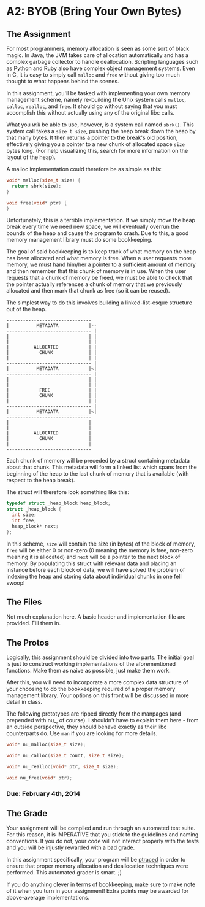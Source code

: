 # A2: BYOB (Bring Your Own Bytes)

## The Assignment
For most programmers, memory allocation is seen as some sort of black magic. In Java, the JVM takes care of allocation automatically and has a complex garbage collector to handle deallocation. Scripting languages such as Python and Ruby also have complex object management systems. Even in C, it is easy to simply call `malloc` and `free` without giving too much thought to what happens behind the scenes. 

In this assignment, you'll be tasked with implementing your own memory management scheme, namely re-building the Unix system calls `malloc`, `calloc`, `realloc`, and `free`. It should go without saying that you must accomplish this without actually using any of the original libc calls. 

What you *will* be able to use, however, is a system call named `sbrk()`. This system call takes a `size_t size`, pushing the heap break down the heap by that many bytes. It then returns a pointer to the break's old position, effectively giving you a pointer to a new chunk of allocated space `size` bytes long. (For help visualizing this, search for more information on the layout of the heap).

A malloc implementation could therefore be as simple as this:

```c
void* malloc(size_t size) {
  return sbrk(size);
}

void free(void* ptr) {
}
```

Unfortunately, this is a terrible implementation. If we simply move the heap break every time we need new space, we will eventually overrun the bounds of the heap and cause the program to crash. Due to this, a good memory management library must do some bookkeeping. 

The goal of said bookkeeping is to keep track of what memory on the heap has been allocated and what memory is free. When a user requests more memory, we must hand him/her a pointer to a sufficient amount of memory and then remember that this chunk of memory is in use. When the user requests that a chunk of memory be freed, we must be able to check that the pointer actually references a chunk of memory that we previously allocated and then mark that chunk as free (so it can be reused). 

The simplest way to do this involves building a linked-list-esque structure out of the heap. 

    -------------------------------
    |          METADATA           |--
    ------------------------------- |
    |                             | |
    |                             | |
    |         ALLOCATED           | |
    |           CHUNK             | |
    |                             | |
    ------------------------------- |
    |          METADATA           |<|
    ------------------------------- |
    |                             | |
    |                             | |
    |           FREE              | |
    |           CHUNK             | |
    |                             | |
    ------------------------------- |
    |          METADATA           |<|
    ------------------------------- 
    |                             | 
    |                             | 
    |         ALLOCATED           | 
    |           CHUNK             | 
    |                             | 
    ------------------------------- 
    
Each chunk of memory will be preceded by a struct containing metadata about that chunk. This metadata will form a linked list which spans from the beginning of the heap to the last chunk of memory that is available (with respect to the heap break). 

The struct will therefore look something like this: 

```c
typedef struct _heap_block heap_block;
struct _heap_block {
  int size;
  int free;
  heap_block* next;
};
```

In this scheme, `size` will contain the size (in bytes) of the block of memory, `free` will be either 0 or non-zero (0 meaning the memory is free, non-zero meaning it is allocated) and `next` will be a pointer to the next block of memory. By populating this struct with relevant data and placing an instance before each block of data, we will have solved the problem of indexing the heap and storing data about individual chunks in one fell swoop!

## The Files
Not much explanation here. A basic header and implementation file are provided. Fill them in. 

## The Protos 

Logically, this assignment should be divided into two parts. The initial goal is just to construct working implementations of the aforementioned functions. Make them as naive as possible, just make them work. 

After this, you will need to incorporate a more complex data structure of your choosing to do the bookkeeping required of a proper memory management library. Your options on this front will be discussed in more detail in class. 

The following prototypes are ripped directly from the manpages (and prepended with nu_, of course). I shouldn't have to explain them here - from an outside perspective, they should behave exactly as their libc counterparts do. Use `man` if you are looking for more details. 

```c
void* nu_malloc(size_t size);
```

```c 
void* nu_calloc(size_t count, size_t size);
```

```c
void* nu_realloc(void* ptr, size_t size);
```

```c
void nu_free(void* ptr);
```

### Due: February 4th, 2014

## The Grade
Your assignment will be compiled and run through an automated test suite. For this reason, it is IMPERATIVE that you stick to the guidelines and naming conventions. If you do not, your code will not interact properly with the tests and you will be injustly rewarded with a bad grade.

In this assignment specifically, your program will be [ptraced](http://linux.die.net/man/2/ptrace) in order to ensure that proper memory allocation and deallocation techniques were performed. This automated grader is smart. ;)

If you do anything clever in terms of bookkeeping, make sure to make note of it when you turn in your assignment! Extra points may be awarded for above-average implementations. 

